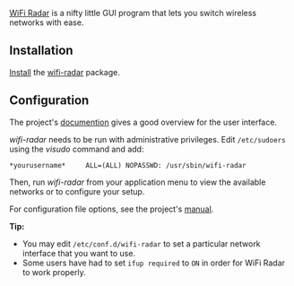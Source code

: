 [WiFi Radar](http://wifi-radar.tuxfamily.org/) is a nifty little GUI program that lets you switch wireless networks with ease.

## Installation

[Install](/index.php/Install "Install") the [wifi-radar](https://www.archlinux.org/packages/?name=wifi-radar) package.

## Configuration

The project's [documention](http://wifi-radar.tuxfamily.org/support/user-manual.html) gives a good overview for the user interface.

*wifi-radar* needs to be run with administrative privileges. Edit `/etc/sudoers` using the *visudo* command and add:

```
*yourusername*     ALL=(ALL) NOPASSWD: /usr/sbin/wifi-radar

```

Then, run *wifi-radar* from your application menu to view the available networks or to configure your setup.

For configuration file options, see the project's [manual](http://wifi-radar.tuxfamily.org/support/user-manual.html).

**Tip:**

*   You may edit `/etc/conf.d/wifi-radar` to set a particular network interface that you want to use.
*   Some users have had to set `ifup required` to `ON` in order for WiFi Radar to work properly.
